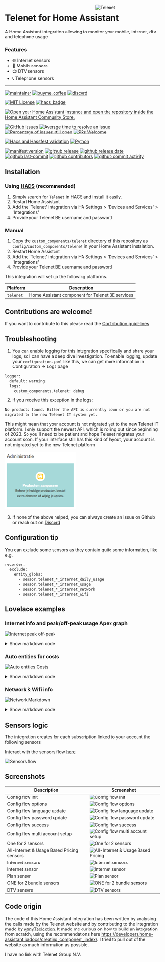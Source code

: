 <img src="https://github.com/geertmeersman/telenet/raw/main/images/brand/logo.png"
     alt="Telenet"
     align="right"
     style="width: 200px;margin-right: 10px;" />

# Telenet for Home Assistant

A Home Assistant integration allowing to monitor your mobile, internet, dtv and telephone usage

### Features

- 🌐 Internet sensors
- 📱 Mobile sensors
- 📺 DTV sensors
- 📞 Telephone sensors

---

<!-- [START BADGES] -->
<!-- Please keep comment here to allow auto update -->

[![maintainer](https://img.shields.io/badge/maintainer-Geert%20Meersman-green?style=for-the-badge&logo=github)](https://github.com/geertmeersman)
[![buyme_coffee](https://img.shields.io/badge/Buy%20me%20a%20Duvel-donate-yellow?style=for-the-badge&logo=buymeacoffee)](https://www.buymeacoffee.com/geertmeersman)
[![discord](https://img.shields.io/discord/1094193683332612116?style=for-the-badge&logo=discord&label=Reach%20out%20on%20DISCORD)](https://discord.gg/jPHKexJ3ad)

[![MIT License](https://img.shields.io/github/license/geertmeersman/telenet?style=flat-square)](https://github.com/geertmeersman/telenet/blob/master/LICENSE)
[![hacs_badge](https://img.shields.io/badge/HACS-Default-41BDF5.svg?style=flat-square)](https://github.com/hacs/integration)

[![Open your Home Assistant instance and open the repository inside the Home Assistant Community Store.](https://my.home-assistant.io/badges/hacs_repository.svg?style=flat-square)](https://my.home-assistant.io/redirect/hacs_repository/?owner=geertmeersman&repository=telenet&category=integration)

[![GitHub issues](https://img.shields.io/github/issues/geertmeersman/telenet)](https://github.com/geertmeersman/telenet/issues)
[![Average time to resolve an issue](http://isitmaintained.com/badge/resolution/geertmeersman/telenet.svg)](http://isitmaintained.com/project/geertmeersman/telenet)
[![Percentage of issues still open](http://isitmaintained.com/badge/open/geertmeersman/telenet.svg)](http://isitmaintained.com/project/geertmeersman/telenet)
[![PRs Welcome](https://img.shields.io/badge/PRs-Welcome-brightgreen.svg)](https://github.com/geertmeersman/telenet/pulls)

[![Hacs and Hassfest validation](https://github.com/geertmeersman/telenet/actions/workflows/validate.yml/badge.svg)](https://github.com/geertmeersman/telenet/actions/workflows/validate.yml)
[![Python](https://img.shields.io/badge/Python-FFD43B?logo=python)](https://github.com/geertmeersman/telenet/search?l=python)

[![manifest version](https://img.shields.io/github/manifest-json/v/geertmeersman/telenet/master?filename=custom_components%2Ftelenet%2Fmanifest.json)](https://github.com/geertmeersman/telenet)
[![github release](https://img.shields.io/github/v/release/geertmeersman/telenet?logo=github)](https://github.com/geertmeersman/telenet/releases)
[![github release date](https://img.shields.io/github/release-date/geertmeersman/telenet)](https://github.com/geertmeersman/telenet/releases)
[![github last-commit](https://img.shields.io/github/last-commit/geertmeersman/telenet)](https://github.com/geertmeersman/telenet/commits)
[![github contributors](https://img.shields.io/github/contributors/geertmeersman/telenet)](https://github.com/geertmeersman/telenet/graphs/contributors)
[![github commit activity](https://img.shields.io/github/commit-activity/y/geertmeersman/telenet?logo=github)](https://github.com/geertmeersman/telenet/commits/main)

<!-- [END BADGES] -->

## Installation

### Using [HACS](https://hacs.xyz/) (recommended)

1. Simply search for `Telenet` in HACS and install it easily.
2. Restart Home Assistant
3. Add the 'Telenet' integration via HA Settings > 'Devices and Services' > 'Integrations'
4. Provide your Telenet BE username and password

### Manual

1. Copy the `custom_components/telenet` directory of this repository as `config/custom_components/telenet` in your Home Assistant instalation.
2. Restart Home Assistant
3. Add the 'Telenet' integration via HA Settings > 'Devices and Services' > 'Integrations'
4. Provide your Telenet BE username and password

This integration will set up the following platforms.

| Platform  | Description                                      |
| --------- | ------------------------------------------------ |
| `telenet` | Home Assistant component for Telenet BE services |

## Contributions are welcome!

If you want to contribute to this please read the [Contribution guidelines](CONTRIBUTING.md)

## Troubleshooting

1. You can enable logging for this integration specifically and share your logs, so I can have a deep dive investigation. To enable logging, update your `configuration.yaml` like this, we can get more information in Configuration -> Logs page

```
logger:
  default: warning
  logs:
    custom_components.telenet: debug
```

2. If you receive this exception in the logs:

```
No products found. Either the API is currently down or you are not migrated to the new Telenet IT system yet.
```

This might mean that your account is not migrated yet to the new Telenet IT platform. I only support the newest API, which is rolling out since beginning of 2023. So you'll need to be patient and hope Telenet migrates your account soon.
If your interface still has this kind of layout, your account is not migrated yet to the new Telenet platform

![API V1](https://github.com/geertmeersman/telenet/raw/main/images/screenshots/api_v1.png)

3. If none of the above helped, you can always create an issue on Github or reach out on [Discord](https://discord.gg/jPHKexJ3ad)

## Configuration tip

You can exclude some sensors as they contain quite some information, like e.g.

```
recorder:
  exclude:
    entity_globs:
      - sensor.telenet_*_internet_daily_usage
      - sensor.telenet_*_internet_usage
      - sensor.telenet_*_internet_network
      - sensor.telenet_*_internet_wifi
```

## Lovelace examples

### Internet info and peak/off-peak usage Apex graph

![Internet peak off-peak](https://github.com/geertmeersman/telenet/raw/main/images/screenshots/lovelace_peak_offpeak.png)

<details><summary>Show markdown code</summary>

**Replace &lt;identifier&gt; by your Telenet identifier**

(Only at 2 places)
     
You can find your Telenet identifier by going to "/developer-tools/state" and filter on internet_usage
     
Attention: this example uses the following HACS Lovelace cards (so you will need to install these§ if you are planning to you the examples):
     
- https://github.com/iantrich/config-template-card
- https://github.com/RomRider/apexcharts-card
- https://github.com/custom-cards/dual-gauge-card

```
type: vertical-stack
cards:
  - type: custom:config-template-card
    variables:
      internet:
        identifier: <identifier>
    entities:
      - ${"sensor.telenet_"+internet.identifier+"_internet_usage"}
    card:
      type: vertical-stack
      cards:
        - type: markdown
          content: >-
            {% set identifier = "<identifier>"%} {% set internet_usage =
            "sensor.telenet_"+identifier+"_internet_usage"%}

            ## <img src="https://brands.home-assistant.io/telenet/icon.png"
            width="20"/>&nbsp;&nbsp;Je Internet {{identifier}}

            #### Reeds **{{state_attr(internet_usage,'used_percentage')}}%**
            verbruikt tijdens de huidige periode

            |||

            |----:|----:|

            | Periode | **{{state_attr(internet_usage,'start_date')|
            as_timestamp | timestamp_custom("%d/%m")}} -
            {{state_attr(internet_usage,'end_date')| as_timestamp |
            timestamp_custom("%d/%m")}}**

            | Verbruikt:|**{{state_attr(internet_usage,'total_usage')}}**

            |Totaal
            toegekend:|**{{state_attr(internet_usage,'allocated_usage')}}**

            |Wi-Free verbruik:| *{{state_attr(internet_usage,'wifree_usage')}}*

            |Laatste update: |*{{state_attr(internet_usage,'last_update') |
            as_timestamp | timestamp_custom("%d-%m-%Y %H:%M")}}*


            Nog **{{state_attr(internet_usage,'days_until')}}** dag(en) tot
            nieuwe periode
        - type: custom:apexcharts-card
          apex_config:
            tooltip:
              enabled: true
              followCursor: true
              x:
                show: false
                format: dd MMMM yyyy
              'y':
                show: true
          span:
            end: day
            offset: >-
              ${'+'+states['sensor.telenet_'+internet.identifier+'_internet_usage'].attributes.days_until+'d'}
          stacked: true
          graph_span: 1month
          header:
            standard_format: false
            show: true
            show_states: false
            title: ${'Verbruik piek en daluren huidige periode '+internet.identifier}
          now:
            show: true
            label: Vandaag
          series:
            - entity: ${'sensor.telenet_'+internet.identifier+'_internet_daily_usage'}
              name: Daluren
              type: column
              color: 1A9AAA
              show:
                legend_value: false
              float_precision: 2
              data_generator: |
                return entity.attributes.daily_date.map((day, index) => {
                  return [new Date(day), entity.attributes.daily_off_peak[index]];
                });
            - entity: ${'sensor.telenet_'+internet.identifier+'_internet_daily_usage'}
              name: Piekuren
              type: column
              color: A6D9D9
              show:
                legend_value: false
              float_precision: 2
              data_generator: |
                return entity.attributes.daily_date.map((day, index) => {
                  return [new Date(day), entity.attributes.daily_peak[index]];
                });
        - type: horizontal-stack
          cards:
            - type: entity
              name: Totaal P+D
              attribute: total_usage_with_offpeak
              entity: ${'sensor.telenet_'+internet.identifier+'_internet_usage'}
              icon: mdi:sigma
              unit: GB
            - type: entity
              name: Piekuren
              attribute: peak_usage
              entity: ${'sensor.telenet_'+internet.identifier+'_internet_usage'}
              unit: GB
              icon: mdi:arrow-up-bold
            - type: entity
              name: Daluren
              attribute: offpeak_usage
              entity: ${'sensor.telenet_'+internet.identifier+'_internet_usage'}
              unit: GB
              icon: mdi:arrow-down-bold
        - type: custom:dual-gauge-card
          title: false
          min: 0
          max: 100
          shadeInner: true
          cardwidth: 350
          outer:
            entity: ${'sensor.telenet_'+internet.identifier+'_internet_usage'}
            label: used
            min: 0
            max: 100
            unit: '%'
            colors:
              - color: var(--label-badge-green)
                value: 0
              - color: var(--label-badge-yellow)
                value: 60
              - color: var(--label-badge-red)
                value: 80
          inner:
            entity: ${'sensor.telenet_'+internet.identifier+'_internet_usage'}
            label: period
            attribute: period_used_percentage
            min: 0
            max: 100
            unit: '%'


```

</details>

### Auto entities for costs

![Auto entities Costs](https://github.com/geertmeersman/telenet/raw/main/images/screenshots/auto_entities_costs.png)

<details><summary>Show markdown code</summary>

```
type: custom:auto-entities
card:
  type: entities
  title: Telenet kosten
filter:
  include:
    - entity_id: sensor.telenet*
      attributes:
        icon: mdi:currency-eur

```

</details>

### Network & Wifi info

![Network Markdown](https://github.com/geertmeersman/telenet/raw/main/images/screenshots/network_markdown.png)

<details><summary>Show markdown code</summary>

**Replace &lt;identifier&gt; by your Telenet identifier**

```
type: markdown
content: >
  ## <img
  src="https://github.com/geertmeersman/telenet/blob/main/images/brand/icon.png?raw=true"
  width="25"/>&nbsp;&nbsp;Telenet <identifier>

  ## Modem info

  |||

  |----:|----:|

  |**Type**|{{state_attr("sensor.telenet_<identifier>_internet_network","modemType")}}|

  |**Model**|{{state_attr("sensor.telenet_<identifier>_internet_network","model")}}|

  |**Last seen**|{{state_attr("sensor.telenet_<identifier>_internet_network","lastSeen")}}|

  |**Last seen light**|{{state_attr("sensor.telenet_<identifier>_internet_network","lastSeenLight")}}|

  |**Public IP Adress**|{{state_attr("sensor.telenet_<identifier>_internet_network","ipAddressInfos")[0].ipAddress}}|


  ## Network clients

  |Name|IP|Interface|Vendor

  |----:|----:|----:|----:|{% for item in state_attr("sensor.telenet_<identifier>_internet_network","clients") %}

  {%if "name" in item %}{{item["name"]}}{% else %}|{%-endif %}|{%for ip in item["ipAddressInfos"] %}{%if ip["ipType"] == "IPv4" %}{{ip["ipAddress"]}}{%-endif %}
  {%-endfor %}|{{item["connectedInterface"]}}|{%if "vendor" in item %}{{item["vendor"]}}{% else %}|{%-endif %}{%-endfor %}

  ## Wifi Settings

  |||

  |----:|----:|

  |**Wireless enabled**|{{state_attr("sensor.telenet_<identifier>_internet_wifi","wirelessEnabled")}}|

  |**HomeSpot enabled**|{{state_attr("sensor.telenet_<identifier>_internet_wifi","homeSpotEnabled")}}|

  |**Wps enabled**|{{state_attr("sensor.telenet_<identifier>_internet_wifi","wifiWpsEnabled")}}|

```

</details>

## Sensors logic

The integration creates for each subscription linked to your account the following sensors

Interact with the sensors flow [here](https://github.com/geertmeersman/telenet/blob/main/documentation/SENSORS_LOGIC.md)

![Sensors flow](https://github.com/geertmeersman/telenet/raw/main/images/documentation/sensor_logic.png)

## Screenshots

| Description                                | Screenshot                                                                                                                             |
| ------------------------------------------ | -------------------------------------------------------------------------------------------------------------------------------------- |
| Config flow init                           | ![Config flow init](https://github.com/geertmeersman/telenet/raw/main/images/screenshots/config_flow.png)                              |
| Config flow options                        | ![Config flow options](https://github.com/geertmeersman/telenet/raw/main/images/screenshots/config_flow_options.png)                   |
| Config flow language update                | ![Config flow language update](https://github.com/geertmeersman/telenet/raw/main/images/screenshots/config_flow_language.png)          |
| Config flow password update                | ![Config flow password update](https://github.com/geertmeersman/telenet/raw/main/images/screenshots/config_flow_password.png)          |
| Config flow success                        | ![Config flow success](https://github.com/geertmeersman/telenet/raw/main/images/screenshots/config_flow_success.png)                   |
| Config flow multi account setup            | ![Config flow multi account setup](https://github.com/geertmeersman/telenet/raw/main/images/screenshots/config_flow_multi_account.png) |
| One for 2 sensors                          | ![One for 2 sensors](https://github.com/geertmeersman/telenet/raw/main/images/screenshots/onefor2.png)                                 |
| All-Internet & Usage Based Pricing sensors | ![All-Internet & Usage Based Pricing](https://github.com/geertmeersman/telenet/raw/main/images/screenshots/all_internet_pvv.png)       |
| Internet sensors                           | ![Internet sensors](https://github.com/geertmeersman/telenet/raw/main/images/screenshots/internet_sensors.png)                         |
| Internet sensor                            | ![Internet sensor](https://github.com/geertmeersman/telenet/raw/main/images/screenshots/internet_sensor.png)                           |
| Plan sensor                                | ![Plan sensor](https://github.com/geertmeersman/telenet/raw/main/images/screenshots/plan_sensor.png)                                   |
| ONE for 2 bundle sensors                   | ![ONE for 2 bundle sensors](https://github.com/geertmeersman/telenet/raw/main/images/screenshots/bundle_sensors.png)                   |
| DTV sensors                                | ![DTV sensors](https://github.com/geertmeersman/telenet/raw/main/images/screenshots/dtv_sensors.png)                                   |

## Code origin

The code of this Home Assistant integration has been written by analysing the calls made by the Telenet website and by contributing to the integration made by [@myTselection](https://github.com/myTselection). It made me curious on how to build an integration from scratch, using the recommendations here https://developers.home-assistant.io/docs/creating_component_index/. I tried to pull out of the website as much information as possible.

I have no link with Telenet Group N.V.
